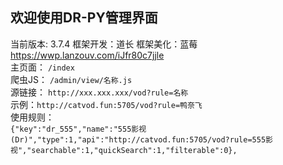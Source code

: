 ## 欢迎使用DR-PY管理界面  
当前版本: 3.7.4 框架开发：道长 框架美化：蓝莓   https://wwp.lanzouv.com/iJfr80c7jjle  
主页面： `/index`  
爬虫JS： `/admin/view/名称.js`  
源链接： `http://xxx.xxx.xxx/vod?rule=名称`  
示例：`http://catvod.fun:5705/vod?rule=鸭奈飞`   
使用规则：  
`{"key":"dr_555","name":"555影视(Dr)","type":1,"api":"http://catvod.fun:5705/vod?rule=555影视","searchable":1,"quickSearch":1,"filterable":0},`  

